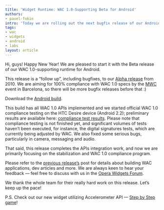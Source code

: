 ```yaml
---
title: 'Widget Runtime: WAC 1.0-Supporting Beta for Android'
authors:
- pavel-fokin
intro: 'Today we are rolling out the next bugfix release of our Android widget runtime with WAC 1.0 APIs support.'
tags:
- wac
- widgets
- android
- labs
layout: article
---
```


Hi, guys! Happy New Year! We are pleased to start it with the Beta release of our WAC 1.0-supporting runtime for Android.

This release is a “follow up”, including bugfixes, to our [Alpha release][1] from 2010. We are aiming for 100% compliance with WAC 1.0 specs by the [MWC][2] event in Barcelona, so there will be more bugfix releases before that :)

[1]: /articles/widgets-runtime-wac-1.0-alpha-for-android/
[2]: http://www.mobileworldcongress.com/

Download the [Android build][3].

[3]: http://www.opera.com/download/get.pl?sub=++++&id=33391&location=318&nothanks=yes

This build has all WAC 1.0 APIs implemented and we started official WAC 1.0 compliance testing on the HTC Desire device (Android 2.2); preliminary results are available here: [compliance test results][4]. Please note that compliance testing is not finished yet, and significant volumes of tests haven’t been executed, for instance, the digital signatures tests, which are currently being adjusted by WAC. We also fixed some serious bugs, particularly in camera, messaging and audio.

[4]: http://dev.w3.org/2006/waf/widgets/imp-report/

That said, this release completes the APIs integration work, and now we are primarily focusing on the stabilization and WAC 1.0 compliance program.

Please refer to the [previous release’s][5] post for details about building WAC applications, dev articles and more. We are always keen to hear your feedback — feel free to discuss with us in the [Opera Widgets Forum][6].

[5]: /articles/widgets-runtime-wac-1.0-alpha-for-android/
[6]: http://my.opera.com/community/forums/forum.dml?id=1296

We thank the whole team for their really hard work on this release. Let’s keep up the pace!

P.S. Check out our new widget utilizing Accelerometer API — [Step by Step game][7]!

[7]: http://widgets.opera.com/widget/21254/